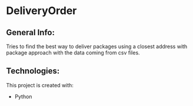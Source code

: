 # DeliveryOrder

## General Info:

Tries to find the best way to deliver packages using a closest address with package approach with the data coming from csv files. 

## Technologies:

This project is created with:
* Python
